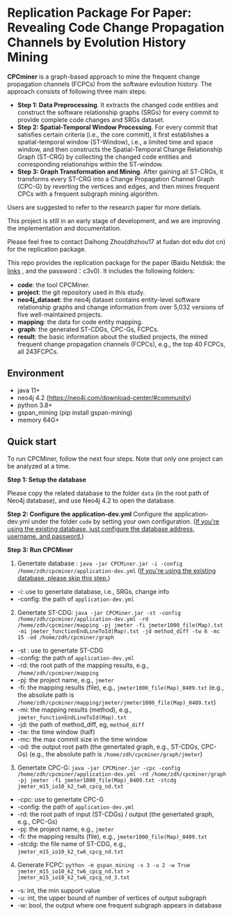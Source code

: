 # Replication Package For Paper: Revealing Code Change Propagation Channels by Evolution History Mining

**CPCminer** is a graph-based approach to mine the frequent change propagation channels (FCPCs) from the software evloution history. The approach consists of following three main steps: 

+ **Step 1: Data Preprocessing**. It extracts the changed code entities and construct the software relationship graphs (SRGs) for every commit to provide complete code changes and SRGs dataset. 
+ **Step 2: Spatial-Temporal Window Processing**. For every commit that satisfies certain criteria (i.e., the core commit), it first establishes a spatial-temporal window (ST-Window), i.e., a limited time and space window, and then constructs the Spatial-Temporal Change Relationship Graph (ST-CRG) by collecting the changed code entities and corresponding relationships within the ST-window.
+ **Step 3: Graph Transformation and Mining**. After gaining all ST-CRGs, it transforms every ST-CRG into a Change Propagation Channel Graph (CPC-G) by reverting the vertices and edges, and then mines frequent CPCs with a frequent subgraph mining algorithm.

Users are suggested to refer to the research paper for more detials.

This project is still in an early stage of development, and we are improving the implementation and documentation. 

Please feel free to contact Daihong Zhou(dhzhou17 at fudan dot edu dot cn) for the replication package.



This repo provides  the replication package for the paper (Baidu Netdisk: the [links](https://pan.baidu.com/s/1kxYhFxe3wgp2-YwAcMFWQw) , and the password：c3v0). It includes the following folders:

* **code**:  the tool CPCMiner.  
* **project**: the git repository used in this study. 
* **neo4j_dataset**: the neo4j dataset contains entity-level software relationship graphs and change information from over 5,032 versions of five well-maintained projects. 
* **mapping**: the data for code entity mapping.
* **graph**: the generated ST-CDGs, CPC-Gs, FCPCs.  
* **result**:  the basic information about the studied projects, the mined frequent change propagation channels (FCPCs), e.g., the top 40 FCPCs, all 243FCPCs.



## Environment

- java 11+
- neo4j 4.2 (https://neo4j.com/download-center/#community)
- python 3.8+
- gspan_mining  (pip install gspan-mining)
- memory 64G+ 

## Quick start
To run CPCMiner, follow the next four steps.  Note that only one project can be analyzed at a time.

**Step 1: Setup the database**

Please copy the related database to the folder `data` (in the root path of Neo4j database), and use Neo4j 4.2 to open the database.  

**Step 2:  Configure the application-dev.yml**
Configure the application-dev.yml under the folder `code` by setting your own configuration. (<u>If you're using the existing database, just configure the database address, username, and password.</u>)

**Step 3:  Run CPCMiner**

1. Genertate database : `java -jar CPCMiner.jar -i -config /home/zdh/cpcminer/application-dev.yml`   (<u>If you're using the existing database, please skip this step.</u>)

- -i: use to genertate database, i.e., SRGs, change info
- -config: the path of `application-dev.yml`

2. Genertate ST-CDG: `java -jar CPCMiner.jar -st -config /home/zdh/cpcminer/application-dev.yml -rd /home/zdh/cpcminer/mapping -pj jmeter -fi jmeter1000_file(Map).txt -mi jmeter_functionEndLineToId(Map).txt -jd method_diff -tw 6 -mc 15 -od /home/zdh/cpcminer/graph`

- -st : use to genertate ST-CDG
- -config: the path of `application-dev.yml`
- -rd: the root path of the mapping results, e.g., `/home/zdh/cpcminer/mapping`
- -pj: the project name, e.g., `jmeter`
- -fi: the mapping results (file), e.g., `jmeter1000_file(Map)_0409.txt` (e.g., the absolute path is `/home/zdh/cpcminer/mapping/jmeter/jmeter1000_file(Map)_0409.txt`)
- -mi: the mapping results (method), e.g., `jmeter_functionEndLineToId(Map).txt`
- -jd: the path of method_diff, eg, `method_diff`
- -tw: the time window (half)
- -mc: the max commit size in the time window
- -od: the output root path (the genertated graph, e.g., ST-CDGs, CPC-Gs) (e.g., the absolute path is `/home/zdh/cpcminer/graph/jmeter`)

3. Genertate CPC-G: `java -jar CPCMiner.jar -cpc -config /home/zdh/cpcminer/application-dev.yml -rd /home/zdh/cpcminer/graph -pj jmeter -fi jmeter1000_file(Map)_0409.txt -stcdg jmeter_m15_io10_k2_tw6_cpcg_nd.txt`

- -cpc: use to genertate CPC-G
- -config: the path of `application-dev.yml`
- -rd: the root path of input (ST-CDGs) / output (the genertated graph, e.g., CPC-Gs)
- -pj: the project name, e.g., `jmeter`
- -fi: the mapping results (file), e.g., `jmeter1000_file(Map)_0409.txt`
- -stcdg: the file name of ST-CDG, e.g., `jmeter_m15_io10_k2_tw6_cpcg_nd.txt`

4. Generate FCPC: `python -m gspan_mining -s 3 -u 2 -w True jmeter_m15_io10_k2_tw6_cpcg_nd.txt > jmeter_m15_io10_k2_tw6_cpcg_nd_3.txt` 

- -s: int, the min support value
- -u:  int, the upper bound of number of vertices of output subgraph
- -w: bool, the output where one frequent subgraph appears in database

